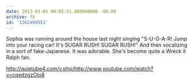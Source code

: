 ```yaml
---
date: 2013-03-05 08:05:51.000000000 -08:00
archive: fb
id: '1362499551'
---
```


Sophia was running around the house last night singing "S-U-G-A-R! Jump into your racing car! It's SUGAR RUSH! SUGAR RUSH!" And then vocalizing in a sort of fake-Japanese. It was adorable. She's become quite a Wreck it Ralph fan.

http://quietube4.com/v.php/http://www.youtube.com/watch?v=cqedzgzOlo8
